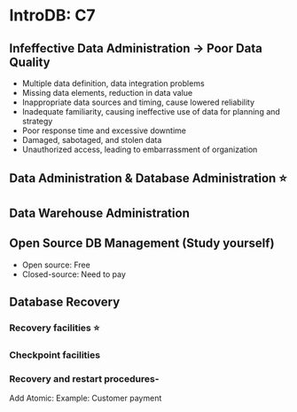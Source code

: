 # IntroDB: C7

## Infeffective Data Administration -> Poor Data Quality

- Multiple data definition, data integration problems
- Missing data elements, reduction in data value
- Inappropriate data sources and timing, cause lowered reliability
- Inadequate familiarity, causing ineffective use of data for planning and strategy
- Poor response time and excessive downtime
- Damaged, sabotaged, and stolen data
- Unauthorized access, leading to embarrassment of organization

## Data Administration & Database Administration :star:

## Data Warehouse Administration

## Open Source DB Management (Study yourself)

- Open source: Free
- Closed-source: Need to pay

## Database Recovery

### Recovery facilities :star:

### Checkpoint facilities

### Recovery and restart procedures- 

Add Atomic: Example: Customer payment

